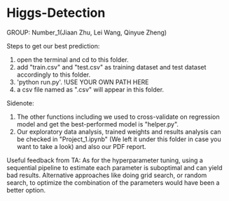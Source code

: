# Higgs-Detection

GROUP: Number_1(Jiaan Zhu, Lei Wang, Qinyue Zheng)
  
Steps to get our best prediction:
1. open the terminal and cd to this folder.
2. add "train.csv" and "test.csv" as training dataset and test dataset accordingly to this folder.
3. 'python run.py'. !USE YOUR OWN PATH HERE
4. a csv file named as ".csv" will appear in this folder.


Sidenote:
1. The other functions including we used to cross-validate on regression model and get the best-performed model is "helper.py". 
2. Our exploratory data analysis, trained weights and results analysis can be checked in "Project_1.ipynb" (We left it under this folder in case you want to take a look) and also our PDF report.

Useful feedback from TA: 
As for the hyperparameter tuning, using a sequential pipeline to estimate each parameter is suboptimal and can yield bad results. Alternative approaches like doing grid search, or random search, to optimize the combination of the parameters would have been a better option. 


